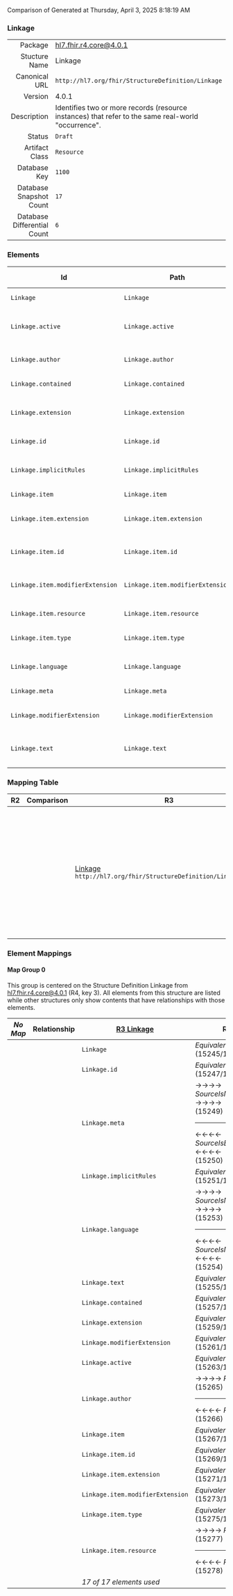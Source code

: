 Comparison of 
Generated at Thursday, April 3, 2025 8:18:19 AM

### Linkage

|      |     |
| ---: | --- |
| Package | hl7.fhir.r4.core@4.0.1 |
| Stucture Name | Linkage |
| Canonical URL | `http://hl7.org/fhir/StructureDefinition/Linkage` |
| Version | 4.0.1 |
| Description | Identifies two or more records (resource instances) that refer to the same real-world "occurrence". |
| Status | `Draft` |
| Artifact Class | `Resource` |
| Database Key | `1100` |
| Database Snapshot Count | `17` |
| Database Differential Count | `6` |

### Elements

| Id | Path | Name | Base Path | Short | Cardinality | Collated Type | Binding Strength | Binding Value Set |
| -- | ---- | ---- | --------- | ----- | ----------- | ------------- | ---------------- | ----------------- |
| `Linkage` | `Linkage` | `Linkage` | Linkage | Links records for 'same' item | 0..* | Linkage |  |  |
| `Linkage.active` | `Linkage.active` | `active` | Linkage.active | Whether this linkage assertion is active or not | 0..1 | boolean |  |  |
| `Linkage.author` | `Linkage.author` | `author` | Linkage.author | Who is responsible for linkages | 0..1 | Reference(http://hl7.org/fhir/StructureDefinition/Organization), Reference(http://hl7.org/fhir/StructureDefinition/Practitioner), Reference(http://hl7.org/fhir/StructureDefinition/PractitionerRole) |  |  |
| `Linkage.contained` | `Linkage.contained` | `contained` | DomainResource.contained | Contained, inline Resources | 0..* | Resource |  |  |
| `Linkage.extension` | `Linkage.extension` | `extension` | DomainResource.extension | Additional content defined by implementations | 0..* | Extension |  |  |
| `Linkage.id` | `Linkage.id` | `id` | Resource.id | Logical id of this artifact | 0..1 | id |  |  |
| `Linkage.implicitRules` | `Linkage.implicitRules` | `implicitRules` | Resource.implicitRules | A set of rules under which this content was created | 0..1 | uri |  |  |
| `Linkage.item` | `Linkage.item` | `item` | Linkage.item | Item to be linked | 1..* | BackboneElement |  |  |
| `Linkage.item.extension` | `Linkage.item.extension` | `extension` | Element.extension | Additional content defined by implementations | 0..* | Extension |  |  |
| `Linkage.item.id` | `Linkage.item.id` | `id` | Element.id | Unique id for inter-element referencing | 0..1 | id |  |  |
| `Linkage.item.modifierExtension` | `Linkage.item.modifierExtension` | `modifierExtension` | BackboneElement.modifierExtension | Extensions that cannot be ignored even if unrecognized | 0..* | Extension |  |  |
| `Linkage.item.resource` | `Linkage.item.resource` | `resource` | Linkage.item.resource | Resource being linked | 1..1 | Reference(http://hl7.org/fhir/StructureDefinition/Resource) |  |  |
| `Linkage.item.type` | `Linkage.item.type` | `type` | Linkage.item.type | source \| alternate \| historical | 1..1 | code | `Required` | `http://hl7.org/fhir/ValueSet/linkage-type|4.0.1` |
| `Linkage.language` | `Linkage.language` | `language` | Resource.language | Language of the resource content | 0..1 | code | `Required` | `http://hl7.org/fhir/ValueSet/all-languages` |
| `Linkage.meta` | `Linkage.meta` | `meta` | Resource.meta | Metadata about the resource | 0..1 | Meta |  |  |
| `Linkage.modifierExtension` | `Linkage.modifierExtension` | `modifierExtension` | DomainResource.modifierExtension | Extensions that cannot be ignored | 0..* | Extension |  |  |
| `Linkage.text` | `Linkage.text` | `text` | DomainResource.text | Text summary of the resource, for human interpretation | 0..1 | Narrative |  |  |
### Mapping Table

| R2 | Comparison | R3 | Comparison | R4 | Comparison | R4B | Comparison | R5
| --- | --- | --- | --- | --- | --- | --- | --- | ---
| | | [Linkage](/docs/R3/Resources/Linkage.md)<br/> `http://hl7.org/fhir/StructureDefinition/Linkage\|3.0.2` | →→→→→→→<br/>`RelatedTo`<br/>- DBKey: `473`<br/>- Reviewed: `n/a`<br/>- By: `n/a`<br/>→→→→→→→<hr/>←←←←←←←<br/>`Equivalent`<br/>- DBKey: `667`<br/>- Reviewed: `n/a`<br/>- By: `n/a`<br/>←←←←←←←| [Linkage](/docs/R4/Resources/Linkage.md)<br/> `http://hl7.org/fhir/StructureDefinition/Linkage\|4.0.1` | →→→→→→→<br/>`Equivalent`<br/>- DBKey: `1523`<br/>- Reviewed: `n/a`<br/>- By: `n/a`<br/>→→→→→→→<hr/>←←←←←←←<br/>`Equivalent`<br/>- DBKey: `1524`<br/>- Reviewed: `n/a`<br/>- By: `n/a`<br/>←←←←←←←| [Linkage](/docs/R4B/Resources/Linkage.md)<br/> `http://hl7.org/fhir/StructureDefinition/Linkage\|4.3.0` | →→→→→→→<br/>`Equivalent`<br/>- DBKey: `996`<br/>- Reviewed: `n/a`<br/>- By: `n/a`<br/>→→→→→→→<hr/>←←←←←←←<br/>`Equivalent`<br/>- DBKey: `1225`<br/>- Reviewed: `n/a`<br/>- By: `n/a`<br/>←←←←←←←| [Linkage](/docs/R5/Resources/Linkage.md)<br/> `http://hl7.org/fhir/StructureDefinition/Linkage\|5.0.0` 

### Element Mappings


#### Map Group 0

This group is centered on the Structure Definition Linkage from hl7.fhir.r4.core@4.0.1 (R4, key 3).
All elements from this structure are listed while other structures only show contents that have relationships with those elements.

| *No Map* | Relationship | [R3 Linkage](/docs/R3/Resources/Linkage.md)| Relationship | R4 Linkage| Relationship | [R4B Linkage](/docs/R4B/Resources/Linkage.md)| Relationship | [R5 Linkage](/docs/R5/Resources/Linkage.md)
| --- | --- | --- | --- | --- | --- | --- | --- | ---
| | | `Linkage`| _Equivalent_<br/>(15245/15246)| **`Linkage`**| _Equivalent_<br/>(28883/28884)| `Linkage`| _Equivalent_<br/>(43754/43755)| `Linkage`
| | | `Linkage.id`| _Equivalent_<br/>(15247/15248)| **`Linkage.id`**| _Equivalent_<br/>(28885/28886)| `Linkage.id`| _Equivalent_<br/>(43756/43757)| `Linkage.id`
| | | `Linkage.meta`| →→→→ _SourceIsNarrowerThanTarget_ →→→→ <br/>(15249)<hr/>←←←← _SourceIsBroaderThanTarget_ ←←←← <br/>(15250)| **`Linkage.meta`**| _Equivalent_<br/>(28887/28888)| `Linkage.meta`| _Equivalent_<br/>(43758/43759)| `Linkage.meta`
| | | `Linkage.implicitRules`| _Equivalent_<br/>(15251/15252)| **`Linkage.implicitRules`**| _Equivalent_<br/>(28889/28890)| `Linkage.implicitRules`| _Equivalent_<br/>(43760/43761)| `Linkage.implicitRules`
| | | `Linkage.language`| →→→→ _SourceIsNarrowerThanTarget_ →→→→ <br/>(15253)<hr/>←←←← _SourceIsNarrowerThanTarget_ ←←←← <br/>(15254)| **`Linkage.language`**| _Equivalent_<br/>(28891/28892)| `Linkage.language`| _Equivalent_<br/>(43762/43763)| `Linkage.language`
| | | `Linkage.text`| _Equivalent_<br/>(15255/15256)| **`Linkage.text`**| _Equivalent_<br/>(28893/28894)| `Linkage.text`| _Equivalent_<br/>(43764/43765)| `Linkage.text`
| | | `Linkage.contained`| _Equivalent_<br/>(15257/15258)| **`Linkage.contained`**| _Equivalent_<br/>(28895/28896)| `Linkage.contained`| _Equivalent_<br/>(43766/43767)| `Linkage.contained`
| | | `Linkage.extension`| _Equivalent_<br/>(15259/15260)| **`Linkage.extension`**| _Equivalent_<br/>(28897/28898)| `Linkage.extension`| _Equivalent_<br/>(43768/43769)| `Linkage.extension`
| | | `Linkage.modifierExtension`| _Equivalent_<br/>(15261/15262)| **`Linkage.modifierExtension`**| _Equivalent_<br/>(28899/28900)| `Linkage.modifierExtension`| _Equivalent_<br/>(43770/43771)| `Linkage.modifierExtension`
| | | `Linkage.active`| _Equivalent_<br/>(15263/15264)| **`Linkage.active`**| _Equivalent_<br/>(28901/28902)| `Linkage.active`| _Equivalent_<br/>(43772/43773)| `Linkage.active`
| | | `Linkage.author`| →→→→ _RelatedTo_ →→→→ <br/>(15265)<hr/>←←←← _RelatedTo_ ←←←← <br/>(15266)| **`Linkage.author`**| _Equivalent_<br/>(28903/28904)| `Linkage.author`| _Equivalent_<br/>(43774/43775)| `Linkage.author`
| | | `Linkage.item`| _Equivalent_<br/>(15267/15268)| **`Linkage.item`**| _Equivalent_<br/>(28905/28906)| `Linkage.item`| _Equivalent_<br/>(43776/43777)| `Linkage.item`
| | | `Linkage.item.id`| _Equivalent_<br/>(15269/15270)| **`Linkage.item.id`**| _Equivalent_<br/>(28907/28908)| `Linkage.item.id`| _Equivalent_<br/>(43778/43779)| `Linkage.item.id`
| | | `Linkage.item.extension`| _Equivalent_<br/>(15271/15272)| **`Linkage.item.extension`**| _Equivalent_<br/>(28909/28910)| `Linkage.item.extension`| _Equivalent_<br/>(43780/43781)| `Linkage.item.extension`
| | | `Linkage.item.modifierExtension`| _Equivalent_<br/>(15273/15274)| **`Linkage.item.modifierExtension`**| _Equivalent_<br/>(28911/28912)| `Linkage.item.modifierExtension`| _Equivalent_<br/>(43782/43783)| `Linkage.item.modifierExtension`
| | | `Linkage.item.type`| _Equivalent_<br/>(15275/15276)| **`Linkage.item.type`**| _Equivalent_<br/>(28913/28914)| `Linkage.item.type`| _Equivalent_<br/>(43784/43785)| `Linkage.item.type`
| | | `Linkage.item.resource`| →→→→ _RelatedTo_ →→→→ <br/>(15277)<hr/>←←←← _RelatedTo_ ←←←← <br/>(15278)| **`Linkage.item.resource`**| _Equivalent_<br/>(28915/28916)| `Linkage.item.resource`| _Equivalent_<br/>(43786/43787)| `Linkage.item.resource`
| | | *17 of 17 elements used* | | *17 of 17 elements used* | | *17 of 17 elements used* | | *17 of 17 elements used* 

